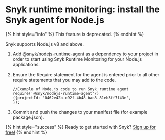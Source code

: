 # Snyk runtime monitoring: install the Snyk agent for Node.js

{% hint style="info" %}
This feature is deprecated.
{% endhint %}

Snyk supports Node.js v8 and above.

1. Add [@snyk/nodejs-runtime-agent](https://www.npmjs.com/package/@snyk/nodejs-runtime-agent/) as a dependency to your project in order to start using Snyk Runtime Monitoring for your Node.js applications.
2. Ensure the Require statement for the agent is entered prior to all other require statements that you may add to the code.

   ```text
   //Example of Node.js code to run Snyk runtime agent
   require('@snyk/nodejs-runtime-agent'/)
   ({projectId: '0462e42b-c92f-4b48-bac8-81eb3ff7f43e',
   });
   ```

3. Commit and push the changes to your manifest file \(for example package.json\).

{% hint style="success" %}
Ready to get started with Snyk? [Sign up for free!](https://snyk.io/login?cta=sign-up&loc=footer&page=support_docs_page/)
{% endhint %}

